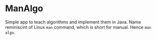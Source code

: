 # ManAlgo
Simple app to teach algorithms and implement them in Java. Name reminiscint of Linux `man` command, which is short for manual. Hence 
```man algo```.
